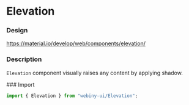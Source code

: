 # Elevation

### Design
<a href="https://material.io/develop/web/components/elevation/" target="_blank">https://material.io/develop/web/components/elevation/</a>

### Description
`Elevation` component visually raises any content by applying shadow.

### Import
```js
import { Elevation } from "webiny-ui/Elevation";
```